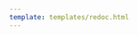 ```yaml
---
template: templates/redoc.html
---
```


<redoc spec-url="{{base_path}}/apis/restapis/user-account-recovery.yaml" theme='{{redoc_theme}}'></redoc>
